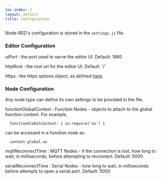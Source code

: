 ```yaml
---
toc-index: 2
layout: default
title: Configuration
---
```

Node-RED's configuration is stored in the `settings.js` file.

### Editor Configuration

uiPort
: the port used to serve the editor UI. Default: 1880

httpRoot
: the root url for the editor UI. Default: '/'

https
: the https options object, as defined [here](http://nodejs.org/api/https.html#https_https_createserver_options_requestlistener).

### Node Configuration

Any node type can define its own settings to be provided in the file. 

functionGlobalContext
: Function Nodes - objects to attach to the global function context. For example,

      functionGlobalContext: { os:require('os') }
  
  can be accessed in a function node as:
  
      context.global.os

mqttReconnectTime
: MQTT Nodes - if the connection is lost, how long to wait, in milliseconds, 
  before attempting to reconnect. Default: 5000

serialReconnectTime
: Serial Nodes - how long to wait, in milliseconds before attempts to open
  a serial port. Default: 5000
